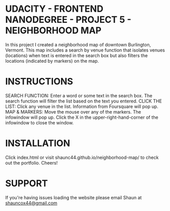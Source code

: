 UDACITY - FRONTEND NANODEGREE - PROJECT 5 - NEIGHBORHOOD MAP
==================================================================
In this project I created a neighborhood map of downtown
Burlington, Vermont. This map includes a search by venue function
that isolates venues (locations) when text is entered in the 
search box but also filters the locations (indicated by markers) 
on the map.


INSTRUCTIONS
============
SEARCH FUNCTION:
	Enter a word or some text in the search box. The search 
	function will filter the list based on the text you entered.
CLICK THE LIST: 
	Click any venue in the list. Information from Foursquare will
	pop up.
MAP & MARKERS:
	Move the mouse over any of the markers. The infowindow will 
	pop up. Click the X in the upper-right-hand-corner of the 
	infowindow to close the window.


INSTALLATION
============
Click index.html or visit shaunc44.github.io/neighborhood-map/ 
to check out the portfolio. Cheers!


SUPPORT
=======
If you're having issues loading the website please email 
Shaun at shauncox44@gmail.com
